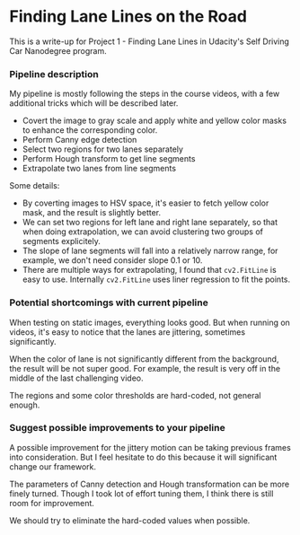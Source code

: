 # **Finding Lane Lines on the Road** 

This is a write-up for Project 1 - Finding Lane Lines in Udacity's Self Driving Car Nanodegree program.

### Pipeline description

My pipeline is mostly following the steps in the course videos, with a few additional tricks which will be described later.

* Covert the image to gray scale and apply white and yellow color masks to enhance the corresponding color.
* Perform Canny edge detection
* Select two regions for two lanes separately
* Perform Hough transform to get line segments
* Extrapolate two lanes from line segments

Some details:

* By coverting images to HSV space, it's easier to fetch yellow color mask, and the result is slightly better.
* We can set two regions for left lane and right lane separately, so that when doing extrapolation, we can avoid clustering two groups of segments explicitely.
* The slope of lane segments will fall into a relatively narrow range, for example, we don't need consider slope 0.1 or 10.
* There are multiple ways for extrapolating, I found that `cv2.FitLine` is easy to use. Internally `cv2.FitLine` uses liner regression to fit the points.

### Potential shortcomings with current pipeline

When testing on static images, everything looks good. But when running on videos, it's easy to notice that the lanes are jittering, sometimes significantly.

When the color of lane is not significantly different from the background, the result will be not super good. For example, the result is very off in the middle of the last challenging video. 

The regions and some color thresholds are hard-coded, not general enough.

### Suggest possible improvements to your pipeline

A possible improvement for the jittery motion can be taking previous frames into consideration. But I feel hesitate to do this because it will significant change our framework.

The parameters of Canny detection and Hough transformation can be more finely turned. Though I took lot of effort tuning them, I think there is still room for improvement.

We should try to eliminate the hard-coded values when possible.

